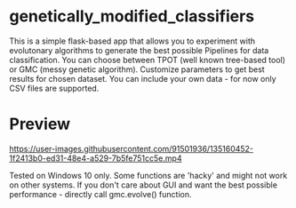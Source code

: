 # genetically_modified_classifiers
This is a simple flask-based app that allows you to experiment with evolutonary algorithms to generate the best possible Pipelines for data classification. You can choose between TPOT (well known tree-based tool) or GMC (messy genetic algorithm).
Customize parameters to get best results for chosen dataset. You can include your own data - for now only CSV files are supported.

# Preview
https://user-images.githubusercontent.com/91501936/135160452-1f2413b0-ed31-48e4-a529-7b5fe751cc5e.mp4



Tested on Windows 10 only. Some functions are 'hacky' and might not work on other systems.
If you don't care about GUI and want the best possible performance - directly call gmc.evolve() function.
